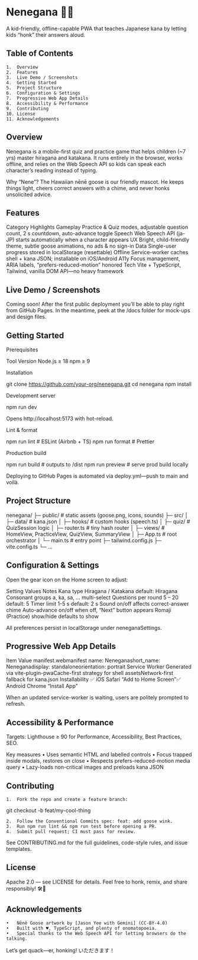 # Nenegana 🪿🎌

A kid-friendly, offline-capable PWA that teaches Japanese kana by letting kids “honk” their answers aloud.

## Table of Contents

    1.	Overview
    2.	Features
    3.	Live Demo / Screenshots
    4.	Getting Started
    5.	Project Structure
    6.	Configuration & Settings
    7.	Progressive Web App Details
    8.	Accessibility & Performance
    9.	Contributing
    10.	License
    11.	Acknowledgements

## Overview

Nenegana is a mobile-first quiz and practice game that helps children (~7 yrs) master hiragana and katakana.
It runs entirely in the browser, works offline, and relies on the Web Speech API so kids can speak each character’s reading instead of typing.

Why “Nene”?
The Hawaiian nēnē goose is our friendly mascot. He keeps things light, cheers correct answers with a chime, and never honks unsolicited advice.

## Features

Category Highlights
Gameplay Practice & Quiz modes, adjustable question count, 2 s countdown, auto-advance toggle
Speech Web Speech API (ja-JP) starts automatically when a character appears
UX Bright, child-friendly theme, subtle goose animations, no ads & no sign-in
Data Single-user progress stored in localStorage (resettable)
Offline Service-worker caches shell + kana JSON; installable on iOS/Android
A11y Focus management, ARIA labels, “prefers-reduced-motion” honored
Tech Vite + TypeScript, Tailwind, vanilla DOM API—no heavy framework

## Live Demo / Screenshots

Coming soon!
After the first public deployment you’ll be able to play right from GitHub Pages. In the meantime, peek at the /docs folder for mock-ups and design files.

## Getting Started

Prerequisites

Tool Version
Node.js ≥ 18
npm ≥ 9

Installation

git clone https://github.com/your-org/nenegana.git
cd nenegana
npm install

Development server

npm run dev

Opens http://localhost:5173 with hot-reload.

Lint & format

npm run lint # ESLint (Airbnb + TS)
npm run format # Prettier

Production build

npm run build # outputs to /dist
npm run preview # serve prod build locally

Deploying to GitHub Pages is automated via deploy.yml—push to main and voilà.

## Project Structure

nenegana/
├─ public/ # static assets (goose.png, icons, sounds)
├─ src/
│ ├─ data/ # kana.json
│ ├─ hooks/ # custom hooks (speech.ts)
│ ├─ quiz/ # QuizSession logic
│ ├─ router.ts # tiny hash router
│ ├─ views/ # HomeView, PracticeView, QuizView, SummaryView
│ ├─ App.ts # root orchestrator
│ └─ main.ts # entry point
├─ tailwind.config.js
├─ vite.config.ts
└─ ...

## Configuration & Settings

Open the gear icon on the Home screen to adjust:

Setting Values Notes
Kana type Hiragana / Katakana default: Hiragana
Consonant groups a, ka, sa, … multi-select
Questions per round 5 – 20 default: 5
Timer limit 1-5 s default: 2 s
Sound on/off affects correct-answer chime
Auto-advance on/off when off, “Next” button appears
Romaji (Practice) show/hide defaults to show

All preferences persist in localStorage under neneganaSettings.

## Progressive Web App Details

Item Value
manifest.webmanifest name: Neneganashort_name: Neneganadisplay: standaloneorientation: portrait
Service Worker Generated via vite-plugin-pwaCache-first strategy for shell assetsNetwork-first fallback for kana.json
Installability ✅ iOS Safari “Add to Home Screen”✅ Android Chrome “Install App”

When an updated service-worker is waiting, users are politely prompted to refresh.

## Accessibility & Performance

Targets: Lighthouse ≥ 90 for Performance, Accessibility, Best Practices, SEO.

Key measures
• Uses semantic HTML and labelled controls
• Focus trapped inside modals, restores on close
• Respects prefers-reduced-motion media query
• Lazy-loads non-critical images and preloads kana JSON

## Contributing

    1.	Fork the repo and create a feature branch:

git checkout -b feat/my-cool-thing

    2.	Follow the Conventional Commits spec: feat: add goose wink.
    3.	Run npm run lint && npm run test before opening a PR.
    4.	Submit pull request; CI must pass for review.

See CONTRIBUTING.md for the full guidelines, code-style rules, and issue templates.

## License

Apache 2.0 — see LICENSE for details.
Feel free to honk, remix, and share responsibly! 🛠️🪿

## Acknowledgements

    •	Nēnē Goose artwork by [Jason Yee with Gemini] (CC-BY-4.0)
    •	Built with ♥, TypeScript, and plenty of onomatopoeia.
    •	Special thanks to the Web Speech API for letting browsers do the talking.

Let’s get quack—er, honking! いただきます！
